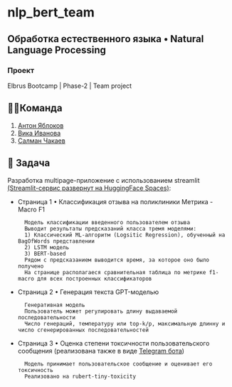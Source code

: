 # nlp_bert_team

## Обработка естественного языка • Natural Language Processing

### Проект

Elbrus Bootcamp | Phase-2 | Team project

## 🦸‍♂️Команда
1. [Антон Яблоков](https://github.com/AntNikYab)
2. [Вика Иванова](https://github.com/Vikaska031)
3. [Салман Чакаев](https://github.com/veidlink)

## 🎯 Задача    
Разработка multipage-приложение с использованием streamlit [(Streamlit-сервис развернут на HuggingFace Spaces)](https://huggingface.co/spaces/AntNikYab/NaturalLanguageProcessing):

- Страница 1 • Классификация отзыва на поликлиники
  Метрика - Macro F1

        Модель классификации введенного пользователем отзыва
        Выводит результаты предсказаний класса тремя моделями:
        1) Классический ML-алгоритм (Logsitic Regression), обученный на BagOfWords представлении
        2) LSTM модель
        3) BERT-based
        Рядом с предсказанием выводится время, за которое оно было получено
        На странице располагаеся сравнительная таблица по метрике f1-macro для всех построенных классификаторов


- Страница 2 • Генерация текста GPT-моделью 

        Генеративная модель 
        Пользователь может регулировать длину выдаваемой последовательности
        Число генераций, температуру или top-k/p, максимальную длинну и число сгенерированных последовательностей 


- Страница 3 • Оценка степени токсичности пользовательского сообщения (реализована также в виде [Telegram бота](https://t.me/ToxicElbBot))
  
        Модель принимает пользовательское сообщение и оценивает его токсичность
        Реализовано на rubert-tiny-toxicity
